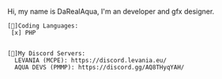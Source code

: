 Hi, my name is DaRealAqua, I'm an developer and gfx designer.
```
[💾]Coding Languages:
 [x] PHP


[🔗]My Discord Servers:
  LEVANIA (MCPE): https://discord.levania.eu/
  AQUA DEVS (PMMP): https://discord.gg/AQ8THyqYAH/
```  
